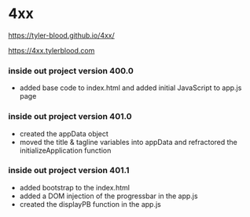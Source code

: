 # 4xx

https://tyler-blood.github.io/4xx/

https://4xx.tylerblood.com

### inside out project version 400.0
- added base code to index.html and added initial JavaScript to app.js page


### inside out project version 401.0
- created the appData object
- moved the title & tagline variables into appData and refractored the initializeApplication function

### inside out project version 401.1
- added bootstrap to the index.html
- added a DOM injection of the progressbar in the app.js
- created the displayPB function in the app.js